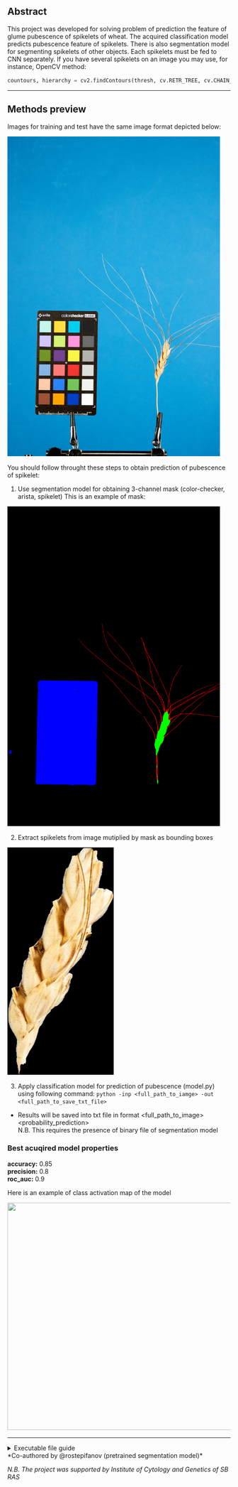 ## Abstract
This project was developed for solving problem of prediction the feature of glume pubescence of spikelets of wheat. The acquired classification model predicts pubescence feature of spikelets.
There is also segmentation model for segmenting spikelets of other objects. Each spikelets must be fed to CNN separately.
If you have several spikelets on an image you may use, for instance, OpenCV method:

```python
countours, hierarchy = cv2.findContours(thresh, cv.RETR_TREE, cv.CHAIN_APPROX_SIMPLE)
```

---

## Methods preview
Images for training and test have the same image format depicted below:

<img src="https://github.com/StuffyMonkey/Glume-pubescence-prediction-of-spikelets/blob/main/Data/28n4_3_{V-21}_pubesc.jpg" width="480" height="720">

You should follow throught these steps to obtain prediction of pubescence of spikelet:
1) Use segmentation model for obtaining 3-channel mask (color-checker, arista, spikelet)
This is an example of mask:

<img src="https://github.com/StuffyMonkey/Glume-pubescence-prediction-of-spikelets/blob/main/Data/28n4_3_{V-21}.png" width="480" height="720">

2) Extract spikelets from image mutiplied by mask as bounding boxes

<img src="https://github.com/StuffyMonkey/Glume-pubescence-prediction-of-spikelets/blob/main/Data/28n4_3_{V-21}.jpg" width="240" height="512">

3) Apply classification model for prediction of pubescence (model.py) <br/>
using following command:
```python -inp <full_path_to_iamge> -out <full_path_to_save_txt_file>```

- Results will be saved into txt file in format <full_path_to_image> <probability_prediction> <br/>
N.B. This requires the presence of binary file of segmentation model

### Best acuqired model properties
**accuracy:** 0.85  <br/>
**precision:** 0.8  <br/>
**roc_auc:** 0.9

Here is an example of class activation map of the model

<img src="https://github.com/StuffyMonkey/Glume-pubescence-prediction-of-spikelets/blob/main/Data/heatmap_example.png" width="512" height="512">

---

<details>
<summary>Executable file guide</summary>
  
### Developer part 
  Follow steps bellow to create your own binary model.
  1) Install pyinstaller into your virtual environment and other requirements using 
  ```
  pip install -r requirements.txt
  ```
  2) In the folder https://github.com/StuffyMonkey/Glume-pubescence-prediction-of-spikelets/tree/main/bin_skeleton/
  there are file model.py with preprocessing and loading segmentation and classification models.
  That file we will convert into binary file with command.
  ```
  pyinstaller -F --hidden-import="sklearn.utils._typedefs" --hidden-import="sklearn.neighbors.typedefs" --hidden-import="sklearn.neighbors.quad_tree" --hidden-import="sklearn.tree._utils"  model.py
  ```
  N.B. Here we use some hooks to collect manually all required modules, that weren't included by pyinstaller
  3) In the folder dist/ of your current directory will be executable binary file of model.
  
### User part
  1) Check options
  ```
  ./home/jupyter-n.artemenko/infer/spikelet_pubescence/random_model_exe --help
  ```
  2) Run model.
  ```
  ./home/jupyter-n.artemenko/infer/spikelet_pubescence/random_model_exe -inp full_path_to_image> -out <path_to_save_txt_file_with_predictions>
  ```
  by default prediction will be saved in your current dirrectory int txt file **predictions.txt** (if -out parameter wasn't passed)
  
---

</details>
*Co-authored by @rostepifanov (pretrained segmentation model)*

*N.B. The project was supported by Institute of Cytology and Genetics of SB RAS*
